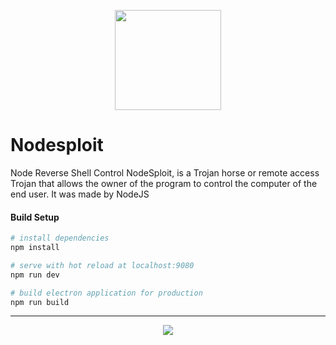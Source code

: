 <p align="center">
   <img width="170px" height="160px" src="https://i.ibb.co/txm3d2q/nodesploit.png" />
</p>


# Nodesploit

Node Reverse Shell Control
NodeSploit, is a Trojan horse or remote access Trojan that allows the owner of the program to control the computer of the end user. It was made by NodeJS
#### Build Setup

``` bash
# install dependencies
npm install

# serve with hot reload at localhost:9080
npm run dev

# build electron application for production
npm run build


```

---

<p align="center">
   <img src="https://i.ibb.co/zHdKpsJ/salahbentayeb.png" />
</p>

